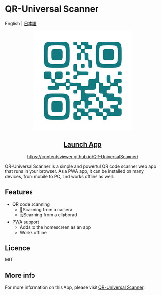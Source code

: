 # QR-Universal Scanner

English | [日本語](./README_jp.md)

<p align="center">
    <a href="https://contentsviewer.github.io/QR-UniversalScanner/">
      <img src="./logo.png"/>
    </a>
</p>
<h2 align="center">
    <a href="https://contentsviewer.github.io/QR-UniversalScanner/">Launch App</a>
</h2>
<p align="center">
    <a href="https://contentsviewer.github.io/QR-UniversalScanner/">
      https://contentsviewer.github.io/QR-UniversalScanner/
    </a>
</p>

QR-Universal Scanner is a simple and powerful QR code scanner web app that runs in your browser. As a PWA app, it can be installed on many devices, from mobile to PC, and works offline as well. 

## Features
* QR code scanning
  * 🎥Scanning from a camera
  * 🗒Scanning from a clipborad
* [PWA](https://developer.mozilla.org/en-US/docs/Web/Progressive_web_apps) support
  * Adds to the homescreen as an app
  * Works offline

## Licence
MIT

## More info
For more information on this App, please visit [QR-Universal Scanner](https://contentsviewer.work/Master/WebTool/QR-UniversalScanner/app).
